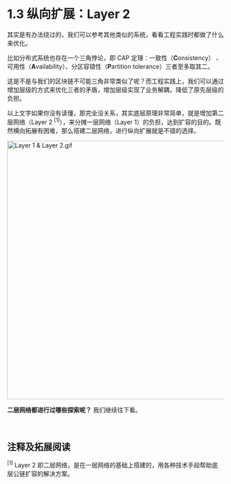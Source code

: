 # 1.3 纵向扩展：Layer 2

其实是有办法绕过的，我们可以参考其他类似的系统，看看工程实践时都做了什么来优化。

比如分布式系统也存在一个三角悖论，即 CAP 定理：一致性（**C**onsistency） 、可用性（**A**vailability）、分区容错性（**P**artition tolerance）三者至多取其二。

这是不是与我们的区块链不可能三角非常类似了呢？而工程实践上，我们可以通过增加层级的方式来优化三者的矛盾，增加层级实现了业务解耦，降低了原先层级的负担。

以上文字如果你没有读懂，那完全没关系，其实底层原理非常简单，就是增加第二层网络（Layer 2 <sup>[1]</sup>），来分摊一层网络（Layer 1）的负担，达到扩容的目的。既然横向拓展有困难，那么搭建二层网络，进行纵向扩展就是不错的选择。

<img src="https://cdn.myfirst.io/layer2/assets/1.3.1.gif" width="600px" alt="Layer 1 & Layer 2.gif" />

**二层网络都进行过哪些探索呢？** 我们继续往下看。

&nbsp; 
## 注释及拓展阅读

<sup>[1]</sup> Layer 2 即二层网络，是在一层网络的基础上搭建的，用各种技术手段帮助底层公链扩容的解决方案。

<GithubAvatar owner='lxdao-official' repo='myfirstlayer2-frontend' path='mdx/zh/1.3-layer2.md' />